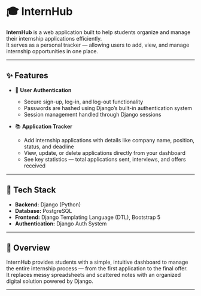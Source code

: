 # 🎓 InternHub

**InternHub** is a web application built to help students organize and manage their internship applications efficiently.  
It serves as a personal tracker — allowing users to add, view, and manage internship opportunities in one place.

---

## ✨ Features  

- 🔑 **User Authentication**  
  - Secure sign-up, log-in, and log-out functionality  
  - Passwords are hashed using Django’s built-in authentication system  
  - Session management handled through Django sessions  

- 📚 **Application Tracker**  
  - Add internship applications with details like company name, position, status, and deadline  
  - View, update, or delete applications directly from your dashboard  
  - See key statistics — total applications sent, interviews, and offers received  

---

## 🧰 Tech Stack  

- **Backend:** Django (Python)  
- **Database:** PostgreSQL  
- **Frontend:** Django Templating Language (DTL), Bootstrap 5  
- **Authentication:** Django Auth System  

---

## 🚀 Overview  

InternHub provides students with a simple, intuitive dashboard to manage the entire internship process — from the first application to the final offer.  
It replaces messy spreadsheets and scattered notes with an organized digital solution powered by Django.

---
